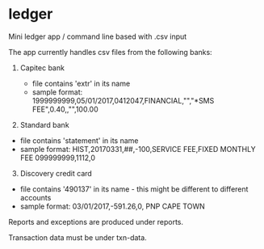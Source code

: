 # ledger
Mini ledger app / command line based with .csv input

The app currently handles csv files from the following banks:
1. Capitec bank
   - file contains 'extr' in its name
   - sample format: 1999999999,05/01/2017,0412047,FINANCIAL,"","*SMS FEE",0.40,,"",100.00

2. Standard bank
  - file contains 'statement' in its name
  - sample format: HIST,20170331,##,-100,SERVICE FEE,FIXED MONTHLY FEE 099999999,1112,0

3. Discovery credit card
  - file contains '490137' in its name - this might be different to different accounts
  - sample format: 03/01/2017,-591.26,0, PNP CAPE TOWN       

Reports and exceptions are produced under reports.

Transaction data must be under txn-data.
